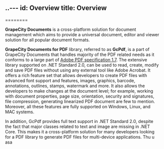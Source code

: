 ..---
id: Overview
title: Overview
---

========

**GrapeCity Documents** is a cross-platform solution for document management
which aims to provide a universal document, editor and viewer solution for all
popular document formats.

**GrapeCity Documents for PDF** library, referred to as **GcPdf**, is a part of
GrapeCity Documents that handles majority of the PDF related needs as it
conforms to a large part of [Adobe PDF specification
1.7](https://www.adobe.com/content/dam/acom/en/devnet/pdf/pdfs/PDF32000_2008.pdf).
The extensive library supported on .NET Standard 2.0, can be used to read,
create, modify and save PDF files without using any external tool like Adobe
Acrobat. It offers a rich feature set that allows developers to create PDF files
with advanced font support and features, images, graphics, barcode, annotations,
outlines, stamps, watermark and more. It also allows the developers to make
changes at the document level; for example, working with document properties,
page size, orientation, security and signatures, file compression, generating
linearized PDF document are few to mention. Moreover, all these features are
fully supported on Windows, Linux, and MAC systems.

In addition, GcPdf provides full text support in .NET Standard 2.0, despite the
fact that major classes related to text and image are missing in .NET Core. This
makes it a cross-platform solution for many developers looking for a PDF library
to generate PDF files for multi-device applications.
Thu u asa

